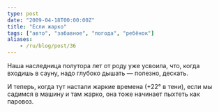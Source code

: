 ```yaml
---
type: post
date: "2009-04-18T00:00:00Z"
title: "Если жарко"
tags: ["авто", "забавное", "погода", "ребёнок"]
aliases:
    - /ru/blog/post/36
---
```


Наша наследница полутора лет от роду уже усвоила, что, когда входишь в сауну, надо глубоко дышать — полезно, дескать.

И теперь, когда тут настали жаркие времена (+22° в тени), если мы садимся в машину и там жарко, она тоже начинает пыхтеть как паровоз.
